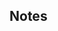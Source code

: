 <div id="title">

## Notes
</div>

<div id="body">

<include src="notes/unit-inParent-asPanel.md" boilerplate />
<include src="constraints/unit-inParent-asPanel.md" boilerplate />

</div>